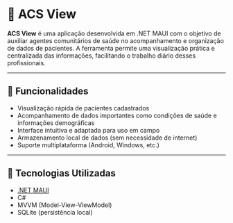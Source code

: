 # 🏥 ACS View

**ACS View** é uma aplicação desenvolvida em .NET MAUI com o objetivo de auxiliar agentes comunitários de saúde no acompanhamento e organização de dados de pacientes. A ferramenta permite uma visualização prática e centralizada das informações, facilitando o trabalho diário desses profissionais.

---

## 📱 Funcionalidades

- Visualização rápida de pacientes cadastrados
- Acompanhamento de dados importantes como condições de saúde e informações demográficas
- Interface intuitiva e adaptada para uso em campo
- Armazenamento local de dados (sem necessidade de internet)
- Suporte multiplataforma (Android, Windows, etc.)

---

## 🧰 Tecnologias Utilizadas

- [.NET MAUI](https://learn.microsoft.com/pt-br/dotnet/maui/)
- C#
- MVVM (Model-View-ViewModel)
- SQLite (persistência local)
